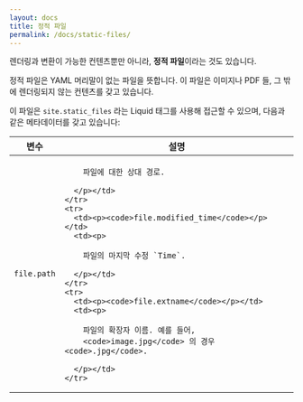 ```yaml
---
layout: docs
title: 정적 파일
permalink: /docs/static-files/
---
```


렌더링과 변환이 가능한 컨텐츠뿐만 아니라, **정적 파일**이라는 것도 있습니다.


정적 파일은 YAML 머리말이 없는 파일을 뜻합니다. 이 파일은 이미지나 PDF 들, 그
밖에 렌더링되지 않는 컨텐츠를 갖고 있습니다.

이 파일은 `site.static_files` 라는 Liquid 태그를 사용해 접근할 수 있으며, 다음과
같은 메타데이터를 갖고 있습니다:

<div class="mobile-side-scroller">
<table>
  <thead>
    <tr>
      <th>변수</th>
      <th>설명</th>
    </tr>
  </thead>
  <tbody>
    <tr>
      <td><p><code>file.path</code></p></td>
      <td><p>

        파일에 대한 상대 경로.

      </p></td>
    </tr>
    <tr>
      <td><p><code>file.modified_time</code></p></td>
      <td><p>

        파일의 마지막 수정 `Time`.

      </p></td>
    </tr>
    <tr>
      <td><p><code>file.extname</code></p></td>
      <td><p>

        파일의 확장자 이름. 예를 들어,
        <code>image.jpg</code> 의 경우 <code>.jpg</code>.

      </p></td>
    </tr>
  </tbody>
</table>
</div>
